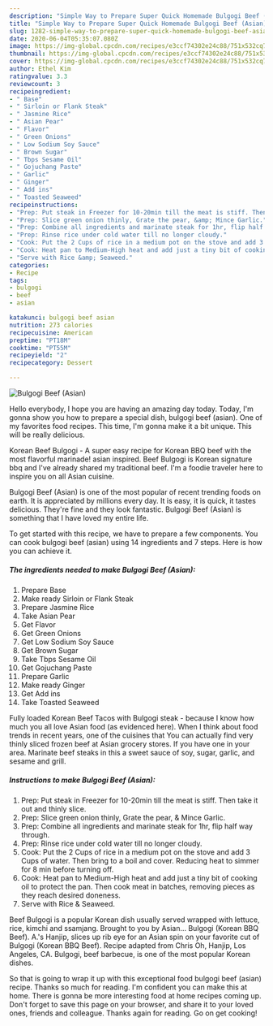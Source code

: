 ```yaml
---
description: "Simple Way to Prepare Super Quick Homemade Bulgogi Beef (Asian)"
title: "Simple Way to Prepare Super Quick Homemade Bulgogi Beef (Asian)"
slug: 1282-simple-way-to-prepare-super-quick-homemade-bulgogi-beef-asian
date: 2020-06-04T05:35:07.080Z
image: https://img-global.cpcdn.com/recipes/e3ccf74302e24c88/751x532cq70/bulgogi-beef-asian-recipe-main-photo.jpg
thumbnail: https://img-global.cpcdn.com/recipes/e3ccf74302e24c88/751x532cq70/bulgogi-beef-asian-recipe-main-photo.jpg
cover: https://img-global.cpcdn.com/recipes/e3ccf74302e24c88/751x532cq70/bulgogi-beef-asian-recipe-main-photo.jpg
author: Ethel Kim
ratingvalue: 3.3
reviewcount: 3
recipeingredient:
- " Base"
- " Sirloin or Flank Steak"
- " Jasmine Rice"
- " Asian Pear"
- " Flavor"
- " Green Onions"
- " Low Sodium Soy Sauce"
- " Brown Sugar"
- " Tbps Sesame Oil"
- " Gojuchang Paste"
- " Garlic"
- " Ginger"
- " Add ins"
- " Toasted Seaweed"
recipeinstructions:
- "Prep: Put steak in Freezer for 10-20min till the meat is stiff. Then take it out and thinly slice."
- "Prep: Slice green onion thinly, Grate the pear, &amp; Mince Garlic."
- "Prep: Combine all ingredients and marinate steak for 1hr, flip half way through."
- "Prep: Rinse rice under cold water till no longer cloudy."
- "Cook: Put the 2 Cups of rice in a medium pot on the stove and add 3 Cups of water. Then bring to a boil and cover. Reducing heat to simmer for 8 min before turning off."
- "Cook: Heat pan to Medium-High heat and add just a tiny bit of cooking oil to protect the pan. Then cook meat in batches, removing pieces as they reach desired doneness."
- "Serve with Rice &amp; Seaweed."
categories:
- Recipe
tags:
- bulgogi
- beef
- asian

katakunci: bulgogi beef asian 
nutrition: 273 calories
recipecuisine: American
preptime: "PT18M"
cooktime: "PT55M"
recipeyield: "2"
recipecategory: Dessert

---
```



![Bulgogi Beef (Asian)](https://img-global.cpcdn.com/recipes/e3ccf74302e24c88/751x532cq70/bulgogi-beef-asian-recipe-main-photo.jpg)

Hello everybody, I hope you are having an amazing day today. Today, I'm gonna show you how to prepare a special dish, bulgogi beef (asian). One of my favorites food recipes. This time, I'm gonna make it a bit unique. This will be really delicious.

Korean Beef Bulgogi - A super easy recipe for Korean BBQ beef with the most flavorful marinade! asian inspired. Beef Bulgogi is Korean signature bbq and I&#39;ve already shared my traditional beef. I&#39;m a foodie traveler here to inspire you on all Asian cuisine.

Bulgogi Beef (Asian) is one of the most popular of recent trending foods on earth. It is appreciated by millions every day. It is easy, it is quick, it tastes delicious. They're fine and they look fantastic. Bulgogi Beef (Asian) is something that I have loved my entire life.


To get started with this recipe, we have to prepare a few components. You can cook bulgogi beef (asian) using 14 ingredients and 7 steps. Here is how you can achieve it.

<!--inarticleads1-->

##### The ingredients needed to make Bulgogi Beef (Asian):

1. Prepare  Base
1. Make ready  Sirloin or Flank Steak
1. Prepare  Jasmine Rice
1. Take  Asian Pear
1. Get  Flavor
1. Get  Green Onions
1. Get  Low Sodium Soy Sauce
1. Get  Brown Sugar
1. Take  Tbps Sesame Oil
1. Get  Gojuchang Paste
1. Prepare  Garlic
1. Make ready  Ginger
1. Get  Add ins
1. Take  Toasted Seaweed


Fully loaded Korean Beef Tacos with Bulgogi steak - because I know how much you all love Asian food (as evidenced here). When I think about food trends in recent years, one of the cuisines that You can actually find very thinly sliced frozen beef at Asian grocery stores. If you have one in your area. Marinate beef steaks in this a sweet sauce of soy, sugar, garlic, and sesame and grill. 

<!--inarticleads2-->

##### Instructions to make Bulgogi Beef (Asian):

1. Prep: Put steak in Freezer for 10-20min till the meat is stiff. Then take it out and thinly slice.
1. Prep: Slice green onion thinly, Grate the pear, &amp; Mince Garlic.
1. Prep: Combine all ingredients and marinate steak for 1hr, flip half way through.
1. Prep: Rinse rice under cold water till no longer cloudy.
1. Cook: Put the 2 Cups of rice in a medium pot on the stove and add 3 Cups of water. Then bring to a boil and cover. Reducing heat to simmer for 8 min before turning off.
1. Cook: Heat pan to Medium-High heat and add just a tiny bit of cooking oil to protect the pan. Then cook meat in batches, removing pieces as they reach desired doneness.
1. Serve with Rice &amp; Seaweed.


Beef Bulgogi is a popular Korean dish usually served wrapped with lettuce, rice, kimchi and ssamjang. Brought to you by Asian… Bulgogi (Korean BBQ Beef). A.&#39;s Hanjip, slices up rib eye for an Asian spin on your favorite cut of Bulgogi (Korean BBQ Beef). Recipe adapted from Chris Oh, Hanjip, Los Angeles, CA. Bulgogi, beef barbecue, is one of the most popular Korean dishes. 

So that is going to wrap it up with this exceptional food bulgogi beef (asian) recipe. Thanks so much for reading. I'm confident you can make this at home. There is gonna be more interesting food at home recipes coming up. Don't forget to save this page on your browser, and share it to your loved ones, friends and colleague. Thanks again for reading. Go on get cooking!
